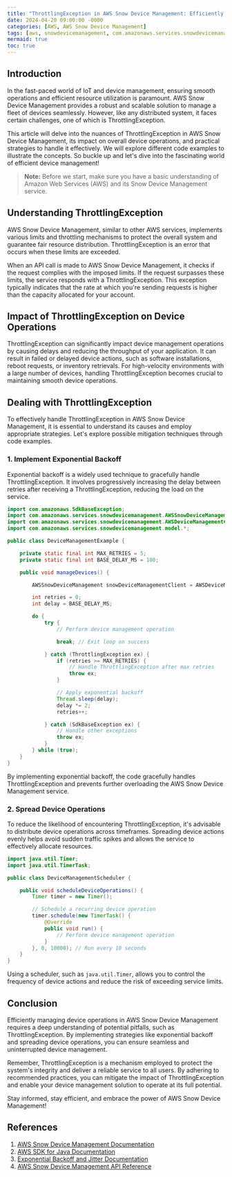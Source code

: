 ```yaml
---
title: "ThrottlingException in AWS Snow Device Management: Efficiently Managing Device Operations"
date: 2024-04-20 09:00:00 -0000
categories: [AWS, AWS Snow Device Management]
tags: [aws, snowdevicemanagement, com.amazonaws.services.snowdevicemanagement.model]
mermaid: true
toc: true
---
```



## Introduction

In the fast-paced world of IoT and device management, ensuring smooth operations and efficient resource utilization is paramount. AWS Snow Device Management provides a robust and scalable solution to manage a fleet of devices seamlessly. However, like any distributed system, it faces certain challenges, one of which is ThrottlingException.

This article will delve into the nuances of ThrottlingException in AWS Snow Device Management, its impact on overall device operations, and practical strategies to handle it effectively. We will explore different code examples to illustrate the concepts. So buckle up and let's dive into the fascinating world of efficient device management!

> **Note:** Before we start, make sure you have a basic understanding of Amazon Web Services (AWS) and its Snow Device Management service.

## Understanding ThrottlingException

AWS Snow Device Management, similar to other AWS services, implements various limits and throttling mechanisms to protect the overall system and guarantee fair resource distribution. ThrottlingException is an error that occurs when these limits are exceeded.

When an API call is made to AWS Snow Device Management, it checks if the request complies with the imposed limits. If the request surpasses these limits, the service responds with a ThrottlingException. This exception typically indicates that the rate at which you're sending requests is higher than the capacity allocated for your account.

## Impact of ThrottlingException on Device Operations

ThrottlingException can significantly impact device management operations by causing delays and reducing the throughput of your application. It can result in failed or delayed device actions, such as software installations, reboot requests, or inventory retrievals. For high-velocity environments with a large number of devices, handling ThrottlingException becomes crucial to maintaining smooth device operations.

## Dealing with ThrottlingException

To effectively handle ThrottlingException in AWS Snow Device Management, it is essential to understand its causes and employ appropriate strategies. Let's explore possible mitigation techniques through code examples.

### 1. Implement Exponential Backoff

Exponential backoff is a widely used technique to gracefully handle ThrottlingException. It involves progressively increasing the delay between retries after receiving a ThrottlingException, reducing the load on the service.

```java
import com.amazonaws.SdkBaseException;
import com.amazonaws.services.snowdevicemanagement.AWSSnowDeviceManagement;
import com.amazonaws.services.snowdevicemanagement.AWSDeviceManagementClientBuilder;
import com.amazonaws.services.snowdevicemanagement.model.*;

public class DeviceManagementExample {

    private static final int MAX_RETRIES = 5;
    private static final int BASE_DELAY_MS = 100;

    public void manageDevices() {

        AWSSnowDeviceManagement snowDeviceManagementClient = AWSDeviceManagementClientBuilder.standard().build();

        int retries = 0;
        int delay = BASE_DELAY_MS;

        do {
            try {
                // Perform device management operation

                break; // Exit loop on success

            } catch (ThrottlingException ex) {
                if (retries >= MAX_RETRIES) {
                    // Handle ThrottlingException after max retries
                    throw ex;
                }

                // Apply exponential backoff
                Thread.sleep(delay);
                delay *= 2;
                retries++;

            } catch (SdkBaseException ex) {
                // Handle other exceptions
                throw ex;
            }
        } while (true);
    }
}
```

By implementing exponential backoff, the code gracefully handles ThrottlingException and prevents further overloading the AWS Snow Device Management service.

### 2. Spread Device Operations

To reduce the likelihood of encountering ThrottlingException, it's advisable to distribute device operations across timeframes. Spreading device actions evenly helps avoid sudden traffic spikes and allows the service to effectively allocate resources.

```java
import java.util.Timer;
import java.util.TimerTask;

public class DeviceManagementScheduler {

    public void scheduleDeviceOperations() {
        Timer timer = new Timer();

        // Schedule a recurring device operation
        timer.schedule(new TimerTask() {
            @Override
            public void run() {
                // Perform device management operation
            }
        }, 0, 10000); // Run every 10 seconds
    }
}
```

Using a scheduler, such as `java.util.Timer`, allows you to control the frequency of device actions and reduce the risk of exceeding service limits.

## Conclusion

Efficiently managing device operations in AWS Snow Device Management requires a deep understanding of potential pitfalls, such as ThrottlingException. By implementing strategies like exponential backoff and spreading device operations, you can ensure seamless and uninterrupted device management.

Remember, ThrottlingException is a mechanism employed to protect the system's integrity and deliver a reliable service to all users. By adhering to recommended practices, you can mitigate the impact of ThrottlingException and enable your device management solution to operate at its full potential.

Stay informed, stay efficient, and embrace the power of AWS Snow Device Management!

## References

1. [AWS Snow Device Management Documentation](https://docs.aws.amazon.com/snow-device-management/index.html)
2. [AWS SDK for Java Documentation](https://docs.aws.amazon.com/sdk-for-java/index.html)
3. [Exponential Backoff and Jitter Documentation](https://aws.amazon.com/blogs/architecture/exponential-backoff-and-jitter/)
4. [AWS Snow Device Management API Reference](https://docs.aws.amazon.com/snow-device-management/latest/APIReference/Welcome.html)
